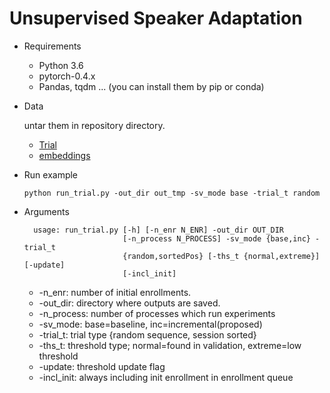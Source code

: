# Unsupervised Speaker Adaptation

* Requirements
    * Python 3.6
    * pytorch-0.4.x
    * Pandas, tqdm ... (you can install them by pip or conda)

* Data

    untar them in repository directory.
    
    * [Trial](https://drive.google.com/open?id=1dD7n4Vn56cdrb6A21C1sf-mDjPE0gDpm&authuser=muncok@dal.snu.ac.kr)
    * [embeddings](https://drive.google.com/open?id=1QIkKdmTi4sICGokWlwAy25cTGB2OEAT7&authuser=muncok@dal.snu.ac.kr)

   

* Run example

    `python run_trial.py -out_dir out_tmp -sv_mode base -trial_t random`

* Arguments

    ```
      usage: run_trial.py [-h] [-n_enr N_ENR] -out_dir OUT_DIR
                          [-n_process N_PROCESS] -sv_mode {base,inc} -trial_t
                          {random,sortedPos} [-ths_t {normal,extreme}] [-update]
                          [-incl_init]
    ```

    * -n_enr: number of initial enrollments.
    * -out_dir: directory where outputs are saved.
    * -n_process: number of processes which run experiments
    * -sv_mode: base=baseline, inc=incremental(proposed)
    * -trial_t: trial type {random sequence, session sorted}
    * -ths_t: threshold type; normal=found in validation, extreme=low threshold
    * -update: threshold update flag
    * -incl_init: always including init enrollment in enrollment queue
